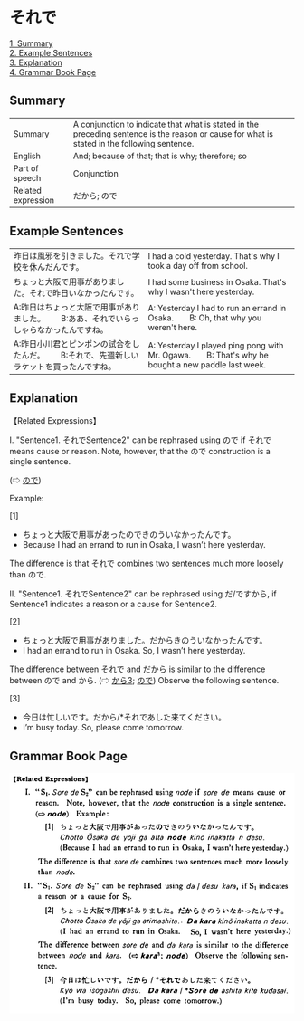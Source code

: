 # それで

[1. Summary](#summary)<br>
[2. Example Sentences](#example-sentences)<br>
[3. Explanation](#explanation)<br>
[4. Grammar Book Page](#grammar-book-page)<br>


## Summary

<table><tr>   <td>Summary</td>   <td>A conjunction to indicate that what is stated in the preceding sentence is the reason or cause for what is stated in the following sentence.</td></tr><tr>   <td>English</td>   <td>And; because of that; that is why; therefore; so</td></tr><tr>   <td>Part of speech</td>   <td>Conjunction</td></tr><tr>   <td>Related expression</td>   <td>だから; ので</td></tr></table>

## Example Sentences

<table><tr>   <td>昨日は風邪を引きました。それで学校を休んだんです。</td>   <td>I had a cold yesterday. That's why I took a day off from school.</td></tr><tr>   <td>ちょっと大阪で用事がありました。それで昨日いなかったんです。</td>   <td>I had some business in Osaka. That's why I wasn't here yesterday.</td></tr><tr>   <td>A:昨日はちょっと大阪で用事がありました。  B:ああ、それでいらっしゃらなかったんですね。</td>   <td>A: Yesterday I had to run an errand in Osaka.&emsp;&emsp;B: Oh, that why you weren't here.</td></tr><tr>   <td>A:昨日小川君とピンポンの試合をしたんだ。  B:それで、先週新しいラケットを買ったんですね。</td>   <td>A: Yesterday I played ping pong with Mr. Ogawa.&emsp;&emsp;B: That's why he bought a new paddle last week.</td></tr></table>

## Explanation

<p>【Related Expressions】</p>  <p>I. "Sentence1. <span class="cloze">それで</span>Sentence2" can be rephrased using ので if <span class="cloze">それで</span> means cause or reason. Note, however, that the ので construction is a single sentence.</p>  <p>(⇨ <a href="#㊦ ので">ので</a>) </p>  <p>Example:</p>  <p>[1]</p> <ul> <li>ちょっと大阪で用事があったのできのういなかったんです。</li> <li>Because I had an errand to run in Osaka, I wasn’t here yesterday.</li> </ul>  <p>The difference is that <span class="cloze">それで</span> combines two sentences much more loosely than ので.</p>  <p>II. "Sentence1. <span class="cloze">それで</span>Sentence2" can be rephrased using だ/ですから, if Sentence1 indicates a reason or a cause for Sentence2.</p>  <p>[2]</p> <ul> <li>ちょっと大阪で用事がありました。だからきのういなかったんです。</li> <li>I had an errand to run in Osaka. So, I wasn’t here yesterday.</li> </ul>  <p>The difference between <span class="cloze">それで</span> and だから is similar to the difference between ので and から. (⇨ <a href="#㊦ から (3)">から3</a>; <a href="#㊦ ので">ので</a>) Observe the following sentence.</p>  <p>[3]</p> <ul> <li>今日は忙しいです。だから/*<span class="cloze">それで</span>あした来てください。</li> <li>I’m busy today. So, please come tomorrow.</li> </ul>

## Grammar Book Page

![](../img/Basicそれで.png)


